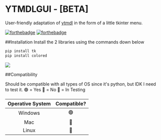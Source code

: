 # YTMDLGUI - [BETA]
User-friendly adaptation of [ytmdl](https://github.com/deepjyoti30 "ytmdl") in the form of a little tkinter menu.

[![forthebadge](https://forthebadge.com/images/badges/made-with-python.svg)](https://forthebadge.com) [![forthebadge](https://forthebadge.com/images/badges/powered-by-coffee.svg)](https://forthebadge.com)

##Installation
Install the 2 libraries using the commands down below

```python
pip install tk
pip install colored
```
<img src=".github/install.gif">

##Compatibility

Should be compatible with all types of OS since it's python, but IDK I need to test it.
🟢 = Yes
🔴 = No
🚧 = In Testing

|  Operative System|  Compatible? |
| :------------: | :------------: |
| Windows |🟢 |
|  Mac |  🚧 |
| Linux  |  🚧 |
